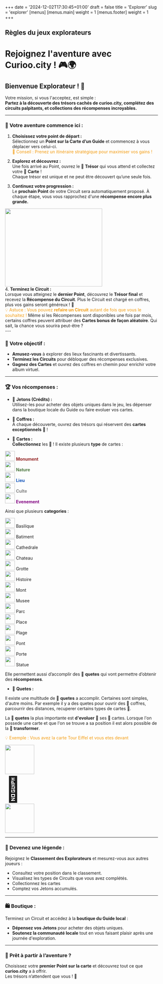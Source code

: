 +++
date = '2024-12-02T17:30:45+01:00'
draft = false
title = 'Explorer'
slug = 'explorer'
[menus]
  [menus.main]
    weight = 1
  [menus.footer]
    weight = 1
+++

<div class="container">

## Règles du jeux explorateurs

# Rejoignez l'aventure avec **Curioo.city** ! 🎮🌍

## Bienvenue Explorateur ! 🌟  
Votre mission, si vous l'acceptez, est simple :  
**Partez à la découverte des trésors cachés de curioo.city, complétez des circuits palpitants, et collections des récompenses incroyables.**

---

### 🚀 **Votre aventure commence ici :**
1. **Choisissez votre point de départ :**  
   Sélectionnez un **Point sur la Carte d’un Guide** et commencez à vous déplacer vers celui-ci.  
   <span style="color:#f39c12;">🌟 Conseil : Prenez un itinéraire stratégique pour maximiser vos gains !</span>
   
2. **Explorez et découvrez :**  
   Une fois arrivé au Point, ouvrez le 🕋 **Trésor** qui vous attend et collectez votre 🎴 **Carte** !  
   Chaque trésor est unique et ne peut être découvert qu’une seule fois.

3. **Continuez votre progression :**  
   Le **prochain Point** de votre Circuit sera automatiquement proposé. À chaque étape, vous vous rapprochez d'une **récompense encore plus grande.**

<div class="row">
   <div class="col text-center py-3"><img class="rounded" src="/images/1stCCimage.png" width="320px" height="256px"/></div>
   <div class="col pt-3">
   <div class="mb-3">
   <div>4. <b>Terminez le Circuit :</b></div>
   Lorsque vous atteignez le <b>dernier Point</b>, découvrez le <b>Trésor final</b> et recevez la <b>Récompense du Circuit</b>.  
   Plus le Circuit est chargé en coffres, plus vos gains seront généreux ! 🎁
   </div>
   <span style="color:#f39c12;">💡 Astuce : Vous pouvez <b>refaire un Circuit</b> autant de fois que vous le souhaitez !</span>  
   Même si les Récompenses sont disponibles une fois par mois, certains coffres peuvent attribuer des <b>Cartes bonus de façon aléatoire</b>.  
   Qui sait, la chance vous sourira peut-être ?
   </div>
</div>
---

### 🎯 **Votre objectif :**
- **Amusez-vous** à explorer des lieux fascinants et divertissants.  
- **Terminez les Circuits** pour débloquer des récompenses exclusives.  
- **Gagnez des Cartes** et ouvrez des coffres en chemin pour enrichir votre album virtuel.

---

### 🏆 **Vos récompenses :**
- 🐾 **Jetons (Crédits) :**  
Utilisez-les pour acheter des objets uniques dans le jeu, les dépenser dans la boutique locale du Guide ou faire evoluer vos cartes.

- 🕋 **Coffres :**  
À chaque découverte, ouvrez des trésors qui réservent des **cartes exceptionnels** 🎴 !

- 🕋 **Cartes :**  
**Collectionnez** les 🎴 !  Il existe plusieurs **type** de cartes :

<div class="row mb-3 mx-2">
   <div class="col-6 p-1">
      <img src="/images/cards/2025/1-min.png" width="32px"/> <span style="font-weight: bold;color:#942222;">Monument</span>
   </div>
   <div class="col-6 p-1">
      <img src="/images/cards/2025/2-min.png" width="32px"/> <span style="font-weight: bold;color:#4F7942;">Nature</span>
   </div>
   <div class="col-6 p-1">
      <img src="/images/cards/2025/4-min.png" width="32px"/> <span style="font-weight: bold;color:#0F52BA;">Lieu</span>
   </div>
   <div class="col-6 p-1">
      <img src="/images/cards/2025/6-min.png" width="32px"/> <span style="font-weight: bold;color:grey">Culte</span>
   </div>
   <div class="col-6 p-1">
      <img src="/images/cards/2025/22-min.png" width="32px"/> <span style="font-weight: bold;color:purple">Evenement</span>
   </div>
</div> 

Ainsi que plusieurs **categories** :

<div class="row mb-3 mx-2">
   <div class="col-4 p-1">
      <img src="/images/badges/badge-basilique.png" width="32px"/> Basilique
   </div>
   <div class="col-4 p-1">
      <img src="/images/badges/badge-batiment.png" width="32px"/> Batiment
   </div>
   <div class="col-4 p-1">
      <img src="/images/badges/badge-cathedrale.png" width="32px"/> Cathedrale
   </div>
   <div class="col-4 p-1">
      <img src="/images/badges/badge-chateau.png" width="32px"/> Chateau
   </div>
   <div class="col-4 p-1">
      <img src="/images/badges/badge-grotte.png" width="32px"/> Grotte
   </div>
      <div class="col-4 p-1">
      <img src="/images/badges/badge-histoire.png" width="32px"/> Histoire
   </div>
   <div class="col-4 p-1">
      <img src="/images/badges/badge-mont.png" width="32px"/> Mont
   </div>
   <div class="col-4 p-1">
      <img src="/images/badges/badge-museum.png" width="32px"/> Musee
   </div>
   <div class="col-4 p-1">
      <img src="/images/badges/badge-parc.png" width="32px"/> Parc
   </div>
   <div class="col-4 p-1">
      <img src="/images/badges/badge-place.png" width="32px"/> Place
   </div>
   <div class="col-4 p-1">
      <img src="/images/badges/badge-plage.png" width="32px"/> Plage
   </div>
   <div class="col-4 p-1">
      <img src="/images/badges/badge-pont.png" width="32px"/> Pont
   </div>
      <div class="col-4 p-1">
      <img src="/images/badges/badge-porte.png" width="32px"/> Porte
   </div>
   <div class="col-4 p-1">
      <img src="/images/badges/badge-statue.png" width="32px"/> Statue
   </div>
</div>

Elle permettent aussi d’accomplir des 📜 **quetes** qui vont permettre d’obtenir des **récompenses**.  

- 📜 **Quetes :** 

Il existe une multitude de 📜 **quetes** a accomplir.
Certaines sont simples, d'autre moins. 
Par exemple il y a des quetes pour ouvrir des 🕋 coffres, parcourrir des distances, recuperer certains types de cartes 🎴.

La 📜 **quetes** la plus importante est **d'evoluer** 🔀 ses 🎴 cartes. Lorsque l'on possede une carte et que l'on se trouve a sa position il est alors possible de la 🔀 **transformer**.

<span style="color:#f39c12;">💡 Exemple : Vous avez la carte Tour Eiffel et vous etes devant</span> 

<div class="row mb-3 mx-2 text-center">
   <div class="col-4 p-1">
      <img src="/images/cards/2025/1-min.png" width="96px"/>
   </div>
   <div class="col-4 p-1">
   <span style="font-size:5rem;width:100%;text-align:center;">🔀</span>
   </div>
   <div class="col-4 p-1">
      <img src="/images/cards/2025/1-min-gold.png" width="96px"/>
   </div>
</div>

---

### 👑 **Devenez une légende :**
Rejoignez le **Classement des Explorateurs** et mesurez-vous aux autres joueurs :  
- Consultez votre position dans le classement.  
- Visualisez les types de Circuits que vous avez complétés.  
- Collectionnez les cartes
- Comptez vos Jetons accumulés.

---

### 🛍️ **Boutique :**
Terminez un Circuit et accédez à la **boutique du Guide local** :  
- **Dépensez vos Jetons** pour acheter des objets uniques.  
- **Soutenez la communauté locale** tout en vous faisant plaisir après une journée d'exploration.

---

### 🎒 **Prêt à partir à l’aventure ?**
Choisissez votre **premier Point sur la carte** et découvrez tout ce que **curioo.city** a à offrir.  
Les trésors n’attendent que vous ! 🚀

</div>
